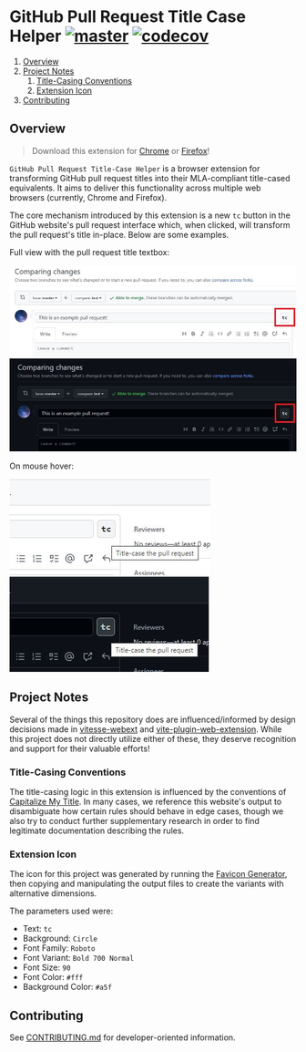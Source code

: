 # GitHub Pull Request Title Case Helper [![master](https://github.com/cooperwalbrun/pull-request-title-case/actions/workflows/master.yml/badge.svg)](https://github.com/cooperwalbrun/pull-request-title-case/actions/workflows/master.yml) [![codecov](https://codecov.io/gh/cooperwalbrun/pull-request-title-case/branch/master/graph/badge.svg?token=Q0RJM8ZHE0)](https://codecov.io/gh/cooperwalbrun/pull-request-title-case)

1. [Overview](#overview)
2. [Project Notes](#project-notes)
   1. [Title-Casing Conventions](#title-casing-conventions)
   2. [Extension Icon](#extension-icon)
3. [Contributing](#contributing)

## Overview

>Download this extension for
>[Chrome](https://chrome.google.com/webstore/detail/github-pull-request-title/dhhfopamkeaepglninnbacnkjgajoppi) or
>[Firefox](https://addons.mozilla.org/en-US/firefox/addon/pull-request-title-case)!

`GitHub Pull Request Title-Case Helper` is a browser extension for transforming GitHub pull request
titles into their MLA-compliant title-cased equivalents. It aims to deliver this functionality
across multiple web browsers (currently, Chrome and Firefox).

The core mechanism introduced by this extension is a new `tc` button in the GitHub website's pull
request interface which, when clicked, will transform the pull request's title in-place. Below are
some examples.

Full view with the pull request title textbox:

![GitHub Light](./examples/github-light-red-box.jpg)
![GitHub Dark](./examples/github-dark-red-box.jpg)

On mouse hover:

![GitHub Light Hover](./examples/github-light-hover.jpg)
![GitHub Dark Hover](./examples/github-dark-hover.jpg)

## Project Notes

Several of the things this repository does are influenced/informed by design decisions made in
[vitesse-webext](https://github.com/antfu/vitesse-webext) and
[vite-plugin-web-extension](https://github.com/aklinker1/vite-plugin-web-extension/tree/main). While
this project does not directly utilize either of these, they deserve recognition and support for
their valuable efforts!

### Title-Casing Conventions

The title-casing logic in this extension is influenced by the conventions of
[Capitalize My Title](https://capitalizemytitle.com/style/MLA). In many cases, we reference this
website's output to disambiguate how certain rules should behave in edge cases, though we also try
to conduct further supplementary research in order to find legitimate documentation describing the
rules.

### Extension Icon

The icon for this project was generated by running the
[Favicon Generator](https://favicon.io/favicon-generator), then copying and manipulating the output
files to create the variants with alternative dimensions.

The parameters used were:

* Text: `tc`
* Background: `Circle`
* Font Family: `Roboto`
* Font Variant: `Bold 700 Normal`
* Font Size: `90`
* Font Color: `#fff`
* Background Color: `#a5f`

## Contributing

See [CONTRIBUTING.md](CONTRIBUTING.md) for developer-oriented information.
